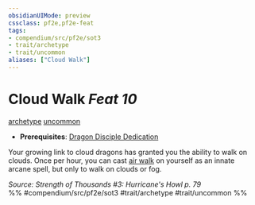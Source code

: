 ```yaml
---
obsidianUIMode: preview
cssclass: pf2e,pf2e-feat
tags:
- compendium/src/pf2e/sot3
- trait/archetype
- trait/uncommon
aliases: ["Cloud Walk"]
---
```

# Cloud Walk  *Feat 10*  
[archetype](/rules/traits/archetype.md)  [uncommon](/rules/traits/uncommon.md)  

- **Prerequisites**: [Dragon Disciple Dedication](/compendium/feats/dragon-disciple-dedication-apg.md)

Your growing link to cloud dragons has granted you the ability to walk on clouds. Once per hour, you can cast [air walk](/compendium/spells/air-walk.md) on yourself as an innate arcane spell, but only to walk on clouds or fog.

*Source: Strength of Thousands #3: Hurricane's Howl p. 79*  
%% #compendium/src/pf2e/sot3 #trait/archetype #trait/uncommon %%